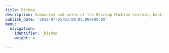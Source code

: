 ```yaml
---
title: Bishop
description: Summaries and notes of the Bischop Machine Learning book.
publish_date: '2019-07-05T03:00:00.000+00:00'
menu:
  navigation:
    identifier: _bishop
    weight: 4

---
```

